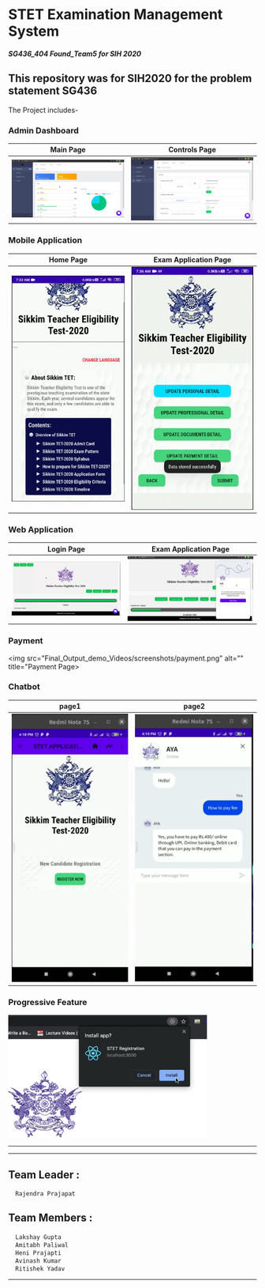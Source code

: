 # STET Examination Management System
##### SG436_404 Found_Team5 for SIH 2020
This repository was for SIH2020 for the problem statement SG436 
---
The Project includes-
### Admin Dashboard
Main Page             |  Controls Page
:-------------------------:|:-------------------------:
![](Final_Output_demo_Videos/screenshots/adminDashboardScreenshot1.png)  |  ![](Final_Output_demo_Videos/screenshots/adminDashboardScreenshot2.png)

### Mobile Application 
Home Page             |  Exam Application Page
:-------------------------:|:-------------------------:
![](Final_Output_demo_Videos/screenshots/mobile1.png)  |  ![](Final_Output_demo_Videos/screenshots/mobile2.png)

### Web Application
Login Page             |  Exam Application Page
:-------------------------:|:-------------------------:
![](Final_Output_demo_Videos/screenshots/webapp1.png)  |  ![](Final_Output_demo_Videos/screenshots/webapp2.png)

### Payment 

<img src="Final_Output_demo_Videos/screenshots/payment.png" alt="" title="Payment Page>

### Chatbot
page1             |  page2
:-------------------------:|:-------------------------:
![](Final_Output_demo_Videos/screenshots/chatbot1.png)  |  ![](Final_Output_demo_Videos/screenshots/chatbot2.png)

### Progressive Feature
<img src="Final_Output_demo_Videos/screenshots/progressive.png" alt="" title="Progressive APP">

---


---
## Team Leader :
```
  Rajendra Prajapat
```

## Team Members :
```
  Lakshay Gupta
  Amitabh Paliwal
  Heni Prajapti
  Avinash Kumar
  Ritishek Yadav
```
---  
